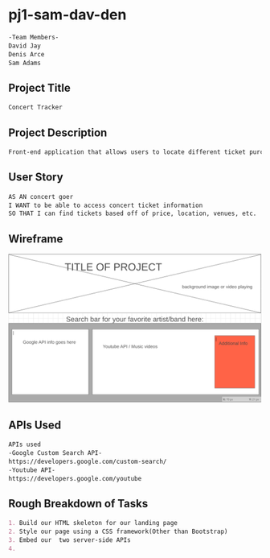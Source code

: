 # pj1-sam-dav-den

```md
-Team Members-
David Jay
Denis Arce
Sam Adams
```

## Project Title
```md
Concert Tracker
```
## Project Description
```md
Front-end application that allows users to locate different ticket purchasing sites using our Google custom search API and provides them with other data and resources using our Youtube API.
```
## User Story
```md
AS AN concert goer
I WANT to be able to access concert ticket information
SO THAT I can find tickets based off of price, location, venues, etc.
```
## Wireframe

![wireframe](/wireframe1.png)


## APIs Used
```md
APIs used
-Google Custom Search API-
https://developers.google.com/custom-search/
-Youtube API-
https://developers.google.com/youtube

```

## Rough Breakdown of Tasks
```md
1. Build our HTML skeleton for our landing page
2. Style our page using a CSS framework(Other than Bootstrap)
3. Embed our  two server-side APIs
4. 
```